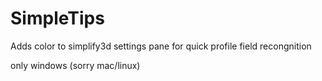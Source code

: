 # SimpleTips

Adds color to simplify3d settings pane for quick profile field recongnition 

only windows (sorry mac/linux)
